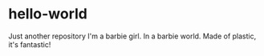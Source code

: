 # hello-world
Just another repository
I'm a barbie girl. In a barbie world. Made of plastic, it's fantastic!
